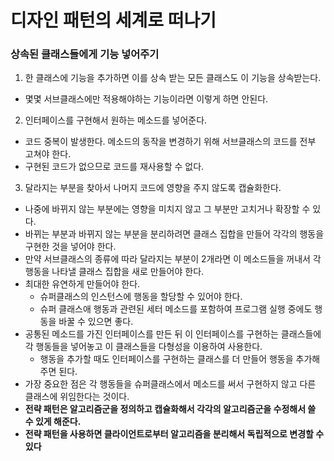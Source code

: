 # 디자인 패턴의 세계로 떠나기
### 상속된 클래스들에게 기능 넣어주기
1. 한 클래스에 기능을 추가하면 이를 상속 받는 모든 클래스도 이 기능을 상속받는다.
  - 몇몇 서브클래스에만 적용해야하는 기능이라면 이렇게 하면 안된다.
2. 인터페이스를 구현해서 원하는 메소드를 넣어준다.
  - 코드 중복이 발생한다. 메소드의 동작을 변경하기 위해 서브클래스의 코드를 전부 고쳐야 한다.
  - 구현된 코드가 없으므로 코드를 재사용할 수 없다.
3. 달라지는 부분을 찾아서 나머지 코드에 영향을 주지 않도록 캡슐화한다.
  - 나중에 바뀌지 않는 부분에는 영향을 미치지 않고 그 부분만 고치거나 확장할 수 있다.
  - 바뀌는 부분과 바뀌지 않는 부분을 분리하려면 클래스 집합을 만들어 각각의 행동을 구현한 것을 넣어야 한다.
  - 만약 서브클래스의 종류에 따라 달라지는 부분이 2개라면 이 메소드들을 꺼내서 각 행동을 나타낼 클래스 집합을 새로 만들어야 한다.
  - 최대한 유연하게 만들어야 한다.
    - 슈퍼클래스의 인스턴스에 행동을 할당할 수 있어야 한다.
    - 슈퍼 클래스애 행동과 관련된 세터 메소드를 포함하여 프로그램 실행 중에도 행동을 바꿀 수 있으면 좋다.
- 공통된 메소드를 가진 인터페이스를 만든 뒤 이 인터페이스를 구현하는 클래스들에 각 행동들을 넣어놓고 이 클래스들을 다형성을 이용하여 사용한다.
  - 행동을 추가할 때도 인터페이스를 구현하는 클래스를 더 만들어 행동을 추가해주면 된다.
- 가장 중요한 점은 각 행동들을 슈퍼클래스에서 메소드를 써서 구현하지 않고 다른 클래스에 위임한다는 것이다.
- **전략 패턴은 알고리즘군을 정의하고 캡슐화해서 각각의 알고리즘군을 수정해서 쓸 수 있게 해준다.**
- **전략 패턴을 사용하면 클라이언트로부터 알고리즘을 분리해서 독립적으로 변경할 수 있다**
